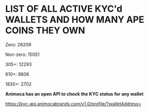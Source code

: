 # LIST OF ALL ACTIVE KYC'd WALLETS AND HOW MANY APE COINS THEY OWN

Zero: 26209

Non-zero: 15051

305+: 12293

610+: 8806

1830+: 2702

**Animoca has an open API to check the KYC status for any wallet**

https://kyc-api.animocabrands.com/v1.0/profile/?walletAddress=